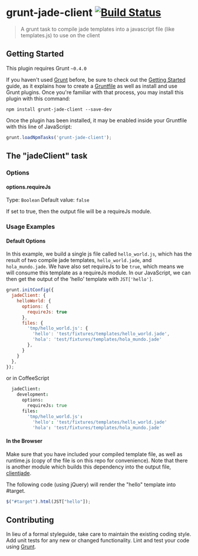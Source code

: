 # grunt-jade-client [![Build Status](https://travis-ci.org/two-n/grunt-jade-client.svg?branch=master)](https://travis-ci.org/two-n/grunt-jade-client)

> A grunt task to compile jade templates into a javascript file (like templates.js) to use on the client

## Getting Started
This plugin requires Grunt `~0.4.0`

If you haven't used [Grunt](http://gruntjs.com/) before, be sure to check out the [Getting Started](http://gruntjs.com/getting-started) guide, as it explains how to create a [Gruntfile](http://gruntjs.com/sample-gruntfile) as well as install and use Grunt plugins. Once you're familiar with that process, you may install this plugin with this command:

```shell
npm install grunt-jade-client --save-dev
```

Once the plugin has been installed, it may be enabled inside your Gruntfile with this line of JavaScript:

```js
grunt.loadNpmTasks('grunt-jade-client');
```

## The "jadeClient" task

### Options

#### options.requireJs
Type: `Boolean`
Default value: `false`

If set to true, then the output file will be a requireJs module.

### Usage Examples

#### Default Options
In this example, we build a single js file called `hello_world.js`, which has the result of two compile jade templates, `hello_world.jade`, and `hola_mundo.jade`.  We have also set requireJs to be `true`, which means we will consume this template as a requireJs module.  In our JavaScript, we can then get the output of the 'hello' template with `JST['hello']`.

```js
grunt.initConfig({
  jadeClient: {
    helloWorld: {
      options: {
        requireJs: true
      },
      files: {
        'tmp/hello_world.js': {
          'hello': 'test/fixtures/templates/hello_world.jade',
          'hola': 'test/fixtures/templates/hola_mundo.jade'
        },
      }
    }
  },
});
```

or in CoffeeScript

```coffee
  jadeClient:
    development:
      options:
        requireJs: true
      files:
        'tmp/hello_world.js':
          'hello': 'test/fixtures/templates/hello_world.jade'
          'hola': 'test/fixtures/templates/hola_mundo.jade'
```

#### In the Browser

Make sure that you have included your compiled template file, as well as runtime.js (copy of the file is on this repo for convenience).  Note that there is another module which builds this dependency into the output file, [clientjade](https://github.com/jgallen23/clientjade).

The following code (using jQuery) will render the "hello" template into #target.
````js
$("#target").html(JST["hello"]);
````

## Contributing
In lieu of a formal styleguide, take care to maintain the existing coding style. Add unit tests for any new or changed functionality. Lint and test your code using [Grunt](http://gruntjs.com/).

